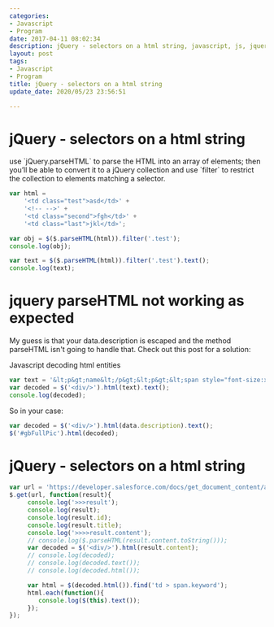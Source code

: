 ```yaml
---
categories:
- Javascript
- Program
date: 2017-04-11 08:02:34
description: jQuery - selectors on a html string, javascript, js, jquery
layout: post
tags:
- Javascript
- Program
title: jQuery - selectors on a html string
update_date: 2020/05/23 23:56:51

---
```


# jQuery - selectors on a html string

<div class="note primary">use `jQuery.parseHTML` to parse the HTML into an array of elements; then you’ll be able to convert it to a jQuery collection and use `filter` to restrict the collection to elements matching a selector.</div>

```js
var html =
    '<td class="test">asd</td>' +
    '<!-- -->' +
    '<td class="second">fgh</td>' +
    '<td class="last">jkl</td>';

var obj = $($.parseHTML(html)).filter('.test');
console.log(obj);

var text = $($.parseHTML(html)).filter('.test').text();
console.log(text);
```

# jquery parseHTML not working as expected

<div class="note primary">My guess is that your data.description is escaped and the method parseHTML isn't going to handle that. Check out this post for a solution:</div>

Javascript decoding html entities

```js
var text = '&lt;p&gt;name&lt;/p&gt;&lt;p&gt;&lt;span style="font-size:xx-small;"&gt;ajde&lt;/span&gt;&lt;/p&gt;&lt;p&gt;&lt;em&gt;da&lt;/em&gt;&lt;/p&gt;';
var decoded = $('<div/>').html(text).text();
console.log(decoded);
```

So in your case:

```js
var decoded = $('<div/>').html(data.description).text();
$('#gbFullPic').html(decoded);
```


#  jQuery - selectors on a html string
```js
var url = 'https://developer.salesforce.com/docs/get_document_content/api_tooling/tooling_api_objects_apexcodecoverageaggregate.htm/en-us/206.0';
$.get(url, function(result){
     console.log('>>>result');
     console.log(result);
     console.log(result.id);
     console.log(result.title);
     console.log('>>>>result.content');
     // console.log($.parseHTML(result.content.toString()));
     var decoded = $('<div/>').html(result.content);
     // console.log(decoded);
     // console.log(decoded.text());
     // console.log(decoded.html());

     var html = $(decoded.html()).find('td > span.keyword');
     html.each(function(){
        console.log($(this).text());
     });
});
```